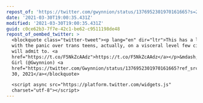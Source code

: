 ```yaml
---
repost_of: 'https://twitter.com/gwynnion/status/1376952301970161665?s=21'
date: '2021-03-30T19:00:35.431Z'
modified: '2021-03-30T19:00:35.431Z'
guid: c0ce62b3-7f7e-42c1-be62-c9511198de48
repost_of_oembed_twitter: >
  <blockquote class="twitter-tweet"><p lang="en" dir="ltr">This has a lot to do
  with the panic over trans teens, actually, on a visceral level few cis people
  will admit to. <a
  href="https://t.co/F5NkZcAAdz">https://t.co/F5NkZcAAdz</a></p>&mdash; Nowhere
  Girl (@Gwynnion) <a
  href="https://twitter.com/Gwynnion/status/1376952301970161665?ref_src=twsrc%5Etfw">March
  30, 2021</a></blockquote>

  <script async src="https://platform.twitter.com/widgets.js"
  charset="utf-8"></script>
---
```

 
